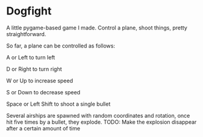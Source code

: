 # Dogfight
A little pygame-based game I made. Control a plane, shoot things, pretty straightforward.

So far, a plane can be controlled as follows:

A or Left to turn left

D or Right to turn right

W or Up to increase speed

S or Down to decrease speed

Space or Left Shift to shoot a single bullet

Several airships are spawned with random coordinates and rotation, once hit five times by a bullet, they explode.
TODO: Make the explosion disappear after a certain amount of time